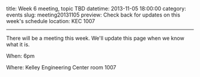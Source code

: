 title: Week 6 meeting, topic TBD
datetime: 2013-11-05 18:00:00
category: events
slug: meeting20131105
preview: Check back for updates on this week's schedule
location: KEC 1007

---

There will be a meeting this week. We'll update this page when we know what it is.

When: 6pm

Where: Kelley Engineering Center room 1007
